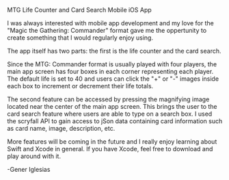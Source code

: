 MTG Life Counter and Card Search Mobile iOS App

I was always interested with mobile app development and my love for the "Magic the Gathering: Commander" format
gave me the oppertunity to create something that I would regularly enjoy using.

The app itself has two parts: the first is the life counter and the card search.

Since the MTG: Commander format is usually played with four players, the main app screen has four boxes in each corner
representing each player. The default life is set to 40 and users can click the "+" or "-" images inside each box to increment
or decrement their life totals.

The second feature can be accessed by pressing the magnifying image located near the center of the main app screen. This brings
the user to the card search feature where users are able to type on a search box. I used the scryfall API to gain access to
jSon data containing card information such as card name, image, description, etc.

More features will be coming in the future and I really enjoy learning about Swift and Xcode in general.
If you have Xcode, feel free to download and play around with it.

-Gener Iglesias
